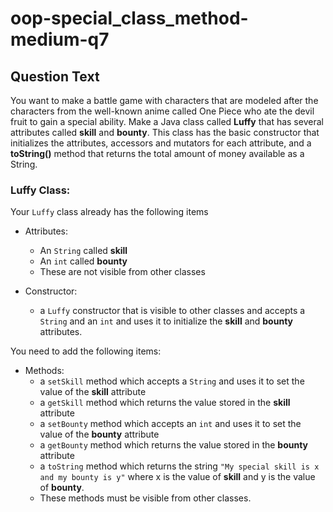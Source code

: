 # oop-special_class_method-medium-q7

## Question Text

You want to make a battle game with characters that are modeled after the characters from the well-known anime called
One Piece who ate the devil fruit to gain a special ability. Make a Java class called **Luffy** that has several
attributes called  **skill** and **bounty**. This class has the basic constructor that initializes the attributes,
accessors and mutators for each attribute, and a **toString()** method that returns the total amount of money available
as a String.

### Luffy Class:

Your `Luffy` class already has the following items

- Attributes:
    - An `String` called **skill**
    - An `int` called **bounty**
    - These are not visible from other classes

- Constructor:
    - a `Luffy` constructor that is visible to other classes and accepts a `String` and an `int` and uses it to
      initialize the **skill** and **bounty** attributes.

You need to add the following items:

- Methods:
    - a `setSkill` method which accepts a `String` and uses it to set the value of the **skill** attribute
    - a `getSkill` method which returns the value stored in the **skill** attribute
    - a `setBounty` method which accepts an `int` and uses it to set the value of the **bounty** attribute
    - a `getBounty` method which returns the value stored in the **bounty** attribute
    - a `toString` method which returns the string `"My special skill is x and my bounty is y"` where x is
      the value of **skill** and y is the value of **bounty**.
    - These methods must be visible from other classes.